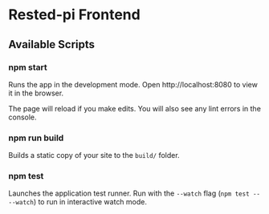 # Rested-pi Frontend


## Available Scripts

### npm start

Runs the app in the development mode.
Open http://localhost:8080 to view it in the browser.

The page will reload if you make edits.
You will also see any lint errors in the console.

### npm run build

Builds a static copy of your site to the `build/` folder.

### npm test

Launches the application test runner.
Run with the `--watch` flag (`npm test -- --watch`) to run in interactive watch mode.
